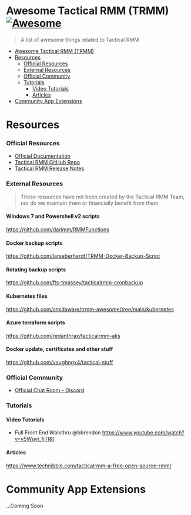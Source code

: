 # Awesome Tactical RMM (TRMM) [![Awesome](https://cdn.rawgit.com/sindresorhus/awesome/d7305f38d29fed78fa85652e3a63e154dd8e8829/media/badge.svg)](https://github.com/sindresorhus/awesome)

> A list of awesome things related to Tactical RMM

- [Awesome Tactical RMM (TRMM)](https://github.com/amidaware/trmm-awesome)
- [Resources](#resources)
    - [Official Resources](#official-resources)
    - [External Resources](#external-resources)
    - [Official Community](#official-community)
    - [Tutorials](#tutorials)
      - [Video Tutorials](#video-tutorials)
      - [Articles](#articles)
- [Community App Extensions](#community-app-extensions)

# Resources

### Official Resources

- [Official Documentation](https://docs.tacticalrmm.com/)
- [Tactical RMM GitHub Repo](https://github.com/wh1te909/tacticalrmm)
- [Tactical RMM Release Notes](https://github.com/wh1te909/tacticalrmm/releases)

### External Resources
> These resources have not been created by the Tactical RMM Team, nor do we maintain them or financially benefit from them.

#### Windows 7 and Powershell v2 scripts

<https://github.com/darimm/RMMFunctions>

#### Docker backup scripts

<https://github.com/larseberhardt/TRMM-Docker-Backup-Script>

#### Rotating backup scripts

<https://github.com/fts-tmassey/tacticalrmm-cronbackup>

#### Kubernetes files

<https://github.com/amidaware/trmm-awesome/tree/main/kubernetes>

#### Azure terraform scripts

<https://github.com/redanthrax/tacticalrmm-aks>

#### Docker update, certificates and other stuff

<https://github.com/vaughngx4/tactical-stuff>

### Official Community

- [Official Chat Room - Discord](https://discord.gg/upGTkWp)

### Tutorials

#### Video Tutorials

- Full Front End Walkthru @bbrendon <https://www.youtube.com/watch?v=v5Wuvi_fjTI&t>

#### Articles

<https://www.technibble.com/tacticalrmm-a-free-open-source-rmm/>

# Community App Extensions

...Coming Soon
